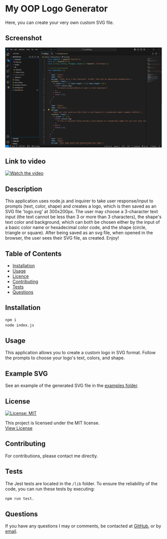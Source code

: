 # My OOP Logo Generator
  Here, you can create your very own custom SVG file.
  
  ## Screenshot
  ![Screenshot](/images/OOP%20SNIP.PNG)

  ## Link to video
  [![Watch the video](https://youtu.be/bDy5vKpaask)](https://youtu.be/bDy5vKpaask)


  ## Description
  This application uses node.js and inquirer to take user response/input to prompts (text, color, shape) and creates a logo, which is then saved as an SVG file 'logo.svg' at 300x200px. The user may choose a 3-character text input (the text cannot be less than 3 or more than 3 characters), the shape's text color and background, which can both be chosen either by the input of a basic color name or hexadecimal color code, and the shape (circle, triangle or square). After being saved as an svg file, when opened in the browser, the user sees their SVG file, as created. Enjoy!
  
  ## Table of Contents
  - [Installation](#installation)
  - [Usage](#usage)
  - [Licence](#license)
  - [Contributing](#contributing)
  - [Tests](#tests)
  - [Questions](#questions)
  
  ## Installation

  ``` bash
  npm i  
  node index.js
  ```
  
  ## Usage
  This application allows you to create a custom logo in SVG format. Follow the prompts to choose your logo's text, colors, and shape.

  ## Example SVG
  See an example of the generated SVG file in the [examples folder](./examples/).
  
  ## License
  [![License: MIT](https://img.shields.io/badge/License-MIT-yellow.svg)](https://opensource.org/licenses/MIT)<br>

  This project is licensed under the MIT license.  
 [View License](https://opensource.org/licenses/MIT)

  ## Contributing
  For contributions, please contact me directly.

  ## Tests
 The Jest tests are located in the `/lib` folder. To ensure the reliability of the code, you can run these tests by executing:  
 ``` bash
 npm run test.
 ```
 


  ## Questions
  If you have any questions I may or comments, be contacted at [GitHub](cdepalma32), or by [email](crystaldepalma@yahoo.com).